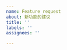 ```yaml
---
name: Feature request
about: 新功能的建议
title: ''
labels: ''
assignees: ''

---
```


<!-- 与pakku本身功能关联不大、适用范围不广的建议可能不会被考虑 -->
<!-- 提交功能建议前请先尝试此功能是否可以利用用户脚本功能实现：https://github.com/xmcp/pakku.js/tree/master/userscript_docs -->
